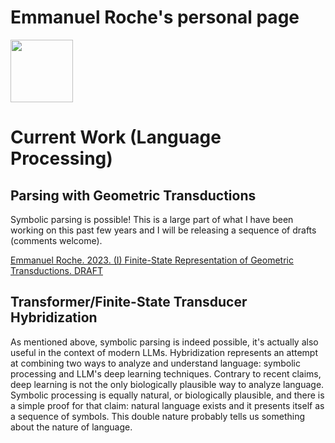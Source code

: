 # Emmanuel Roche's personal page

<img src="https://eroche.github.io/picture/ER_PictureID.png"  width="100">


# Current Work (Language Processing)

## Parsing with Geometric Transductions

Symbolic parsing is possible! This is a large part of what I have been working on this past few years and I will be releasing a sequence of drafts (comments welcome).

[Emmanuel Roche. 2023. (I) Finite-State Representation of Geometric Transductions. DRAFT](geo_trans/geo_trans1/DRAFT_20230608_geo_trans1.pdf)

## Transformer/Finite-State Transducer Hybridization

As mentioned above, symbolic parsing is indeed possible, it's actually also useful in the context of modern LLMs. Hybridization represents an attempt at combining two ways to analyze and understand language: symbolic processing and LLM's deep learning techniques. Contrary to recent claims, deep learning is not the only biologically plausible way to analyze language. Symbolic processing is equally natural, or biologically plausible, and there is a simple proof for that claim: natural language exists and it presents itself as a sequence of symbols. This double nature probably tells us something about the nature of language.






